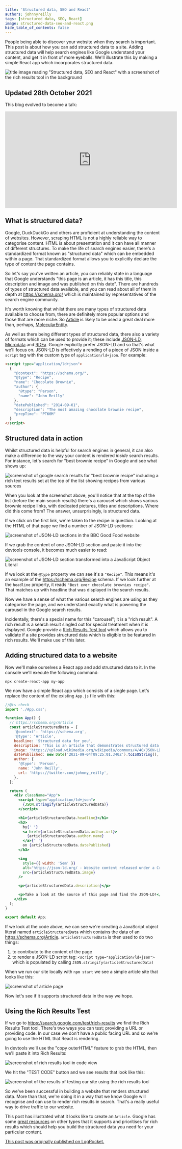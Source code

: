 ```yaml
---
title: 'Structured data, SEO and React'
authors: johnnyreilly
tags: [structured data, SEO, React]
image: structured-data-seo-and-react.png
hide_table_of_contents: false
---
```


People being able to discover your website when they search is important. This post is about how you can add structured data to a site. Adding structured data will help search engines like Google understand your content, and get it in front of more eyeballs. We'll illustrate this by making a simple React app which incorporates structured data.

![title image reading "Structured data, SEO and React" with a screenshot of the rich results tool in the background](structured-data-seo-and-react.png)

## Updated 28th October 2021

This blog evolved to become a talk:

<iframe width="560" height="315" src="https://www.youtube.com/embed/zi1CHB-eVck?start=282" title="YouTube video player" frameBorder="0" allow="accelerometer; autoplay; clipboard-write; encrypted-media; gyroscope; picture-in-picture" allowFullScreen></iframe>

## What is structured data?

Google, DuckDuckGo and others are proficient at understanding the content of websites. However, scraping HTML is not a highly reliable way to categorise content. HTML is about presentation and it can have all manner of different structures. To make the life of search engines easier, there's a standardized format known as "structured data" which can be embedded within a page. That standardized format allows you to explicitly declare the type of content the page contains.

So let's say you've written an article, you can reliably state in a language that Google understands "this page is an article, it has this title, this description and image and was published on this date". There are hundreds of types of structured data available, and you can read about all of them in depth at https://schema.org/ which is maintained by representatives of the search engine community.

It's worth knowing that whilst there are many types of structured data available to choose from, there are definitely more popular options and those that are more niche. So [Article](https://schema.org/Article) is likely to be used a great deal more than, perhaps, [MolecularEntity](https://schema.org/MolecularEntity).

As well as there being different types of structured data, there also a variety of formats which can be used to provide it; these include [JSON-LD](http://json-ld.org/), [Microdata](https://www.w3.org/TR/microdata/) and [RDFa](https://rdfa.info/). Google explicitly prefer JSON-LD and so that's what we'll focus on. JSON-LD is effectively a rending of a piece of JSON inside a `script` tag with the custom type of `application/ld+json`. For example:

```html
<script type="application/ld+json">
  {
    "@context": "https://schema.org/",
    "@type": "Recipe",
    "name": "Chocolate Brownie",
    "author": {
      "@type": "Person",
      "name": "John Reilly"
    },
    "datePublished": "2014-09-01",
    "description": "The most amazing chocolate brownie recipe",
    "prepTime": "PT60M"
  }
</script>
```

## Structured data in action

Whilst structured data is helpful for search engines in general, it can also make a difference to the way your content is rendered _inside_ search results. For instance, let's search for "best brownie recipe" in Google and see what shows up:

![screenshot of google search results for "best brownie recipe" including a rich text results set at the top of the list showing recipes from various sources](screenshot-of-rich-text-results.png)

When you look at the screenshot above, you'll notice that at the top of the list (before the main search results) there's a carousel which shows various brownie recipe links, with dedicated pictures, titles and descriptions. Where did this come from? The answer, unsurprisingly, is structured data.

If we click on the first link, we're taken to the recipe in question. Looking at the HTML of that page we find a number of JSON-LD sections:

![screenshot of JSON-LD sections in the BBC Good Food website](structured-data-in-action.png)

If we grab the content of one JSON-LD section and paste it into the devtools console, it becomes much easier to read:

![screenshot of JSON-LD section transformed into a JavaScript Object Literal](single-structured-data-as-JSON.png)

If we look at the `@type` property we can see it's a `"Recipe"`. This means it's an example of the https://schema.org/Recipe schema. If we look further at the `headline` property, it reads `"Best ever chocolate brownies recipe"`. That matches up with headline that was displayed in the search results.

Now we have a sense of what the various search engines are using as they categorise the page, and we understand exactly what is powering the carousel in the Google search results.

Incidentally, there's a special name for this "carousel"; it is a "rich result". A rich result is a search result singled out for special treatment when it is displayed. Google provide a [Rich Results Test tool](https://search.google.com/test/rich-results) which allows you to validate if a site provides structured data which is eligible to be featured in rich results. We'll make use of this later.

## Adding structured data to a website

Now we'll make ourselves a React app and add structured data to it. In the console we'll execute the following command:

```
npx create-react-app my-app
```

We now have a simple React app which consists of a single page. Let's replace the content of the existing `App.js` file with this:

```jsx
//@ts-check
import './App.css';

function App() {
  // https://schema.org/Article
  const articleStructuredData = {
    '@context': 'https://schema.org',
    '@type': 'Article',
    headline: 'Structured data for you',
    description: 'This is an article that demonstrates structured data.',
    image: 'https://upload.wikimedia.org/wikipedia/commons/4/40/JSON-LD.svg',
    datePublished: new Date('2021-09-04T09:25:01.340Z').toISOString(),
    author: {
      '@type': 'Person',
      name: 'John Reilly',
      url: 'https://twitter.com/johnny_reilly',
    },
  };

  return (
    <div className="App">
      <script type="application/ld+json">
        {JSON.stringify(articleStructuredData)}
      </script>

      <h1>{articleStructuredData.headline}</h1>
      <h3>
        by{' '}
        <a href={articleStructuredData.author.url}>
          {articleStructuredData.author.name}
        </a>{' '}
        on {articleStructuredData.datePublished}
      </h3>

      <img
        style={{ width: '5em' }}
        alt="https://json-ld.org/ - Website content released under a Creative Commons CC0 Public Domain Dedication except where an alternate is specified., CC0, via Wikimedia Commons"
        src={articleStructuredData.image}
      />

      <p>{articleStructuredData.description}</p>

      <p>Take a look at the source of this page and find the JSON-LD!</p>
    </div>
  );
}

export default App;
```

If we look at the code above, we can see we're creating a JavaScript object literal named `articleStructuredData` which contains the data of an https://schema.org/Article. `articleStructuredData` is then used to do two things:

1. to contribute to the content of the page
2. to render a JSON-LD script tag: `<script type="application/ld+json">` which is populated by calling `JSON.stringify(articleStructuredData)`

When we run our site locally with `npm start` we see a simple article site that looks like this:

![screenshot of article page](screenshot-of-article.png)

Now let's see if it supports structured data in the way we hope.

## Using the Rich Results Test

If we go to https://search.google.com/test/rich-results we find the Rich Results Test tool. There's two ways you can test; providing a URL or providing code. In our case we don't have a public facing URL and so we're going to use the HTML that React is rendering.

In devtools we'll use the "copy outerHTML" feature to grab the HTML, then we'll paste it into Rich Results:

![screenshot of rich results tool in code view](screenshot-of-rich-results-tool.png)

We hit the "TEST CODE" button and we see results that look like this:

![screenshot of the results of testing our site using the rich results tool](screenshot-of-rich-results-tool-test.png)

So we've been successful in building a website that renders structured data. More than that, we're doing it in a way that we know Google will recognise and can use to render rich results in search. That's a really useful way to drive traffic to our website.

This post has illustrated what it looks like to create an `Article`. Google has some [great resources](https://developers.google.com/search/docs/advanced/structured-data/search-gallery) on other types that it supports and prioritises for rich results which should help you build the structured data you need for your particular content.

[This post was originally published on LogRocket.](https://blog.logrocket.com/react-structured-data-and-seo/)
